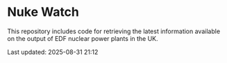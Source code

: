 # Nuke Watch

This repository includes code for retrieving the latest information available on the output of EDF nuclear power plants in the UK.

Last updated: 2025-08-31 21:12